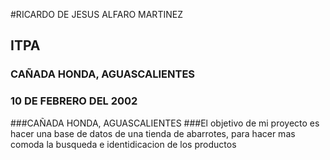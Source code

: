 #RICARDO DE JESUS ALFARO MARTINEZ
## ITPA
### CAÑADA HONDA, AGUASCALIENTES 
### 10 DE FEBRERO DEL 2002
###CAÑADA HONDA, AGUASCALIENTES
###El objetivo de mi proyecto es hacer una base de datos de una tienda de abarrotes, para hacer mas comoda la busqueda e identidicacion de los productos